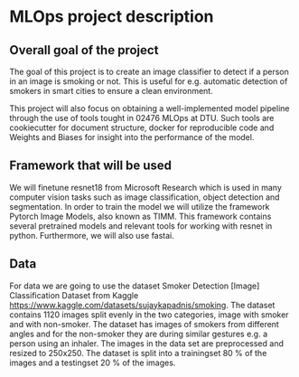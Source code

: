 # MLOps project description
## Overall goal of the project
The goal of this project is to create an image classifier to detect if a person in an image is smoking or not. This is useful for e.g. automatic detection of smokers in smart cities to ensure a clean environment.

This project will also focus on obtaining a well-implemented model pipeline through the use of tools tought in 02476 MLOps at DTU. Such tools are cookiecutter for document structure, docker for reproducible code and Weights and Biases for insight into the performance of the model.

## Framework that will be used
We will finetune resnet18 from Microsoft Research which is used in many computer vision tasks such as image classification, object detection and segmentation. In order to train the model we will utilize the framework Pytorch Image Models, also known as TIMM. This framework contains several pretrained models and relevant tools for working with resnet in python. Furthermore, we will also use fastai.

## Data
For data we are going to use the dataset Smoker Detection [Image] Classification Dataset from Kaggle https://www.kaggle.com/datasets/sujaykapadnis/smoking. The dataset contains 1120 images split evenly in the two categories, image with smoker and with non-smoker. The dataset has images of smokers from different angles and for the non-smoker they are during similar gestures e.g. a person using an inhaler. The images in the data set are preprocessed and resized to 250x250. The dataset is split into a trainingset 80 % of the images and a testingset 20 % of the images.
